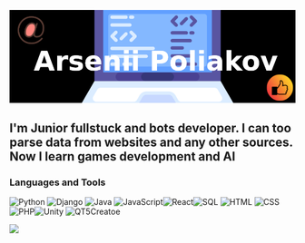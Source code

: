 ![Header](https://github.com/PirateWar2022/PirateWar2022/blob/ebadc5c84449c85a649ea41605e3d5e9e483354b/assets/Untitled.png)

## I'm Junior fullstuck and bots developer. I can too parse data from websites and any other sources. Now I learn games development and AI

### Languages and Tools
![Python](https://img.shields.io/badge/Python-black?style=for-the-badge&logo=python) ![Django](https://img.shields.io/badge/Django-black?style=for-the-badge&logo=django) ![Java](https://img.shields.io/badge/Java-black?style=for-the-badge&logo=Java) ![JavaScript](https://img.shields.io/badge/Javascript-black?style=for-the-badge?logo=javascript)![React](https://img.shields.io/badge/React-black?style=for-the-badge?logo=react)![SQL](https://img.shields.io/badge/MySQL-black?style=for-the-badge&logo=MySql) ![HTML](https://img.shields.io/badge/HTML-black?style=for-the-badge&logo=html) ![CSS](https://img.shields.io/badge/CSS-black?style=for-the-badge&logo=css)![PHP](https://img.shields.io/badge/PHP-black?style=for-the-badge&logo=php)![Unity](https://img.shields.io/badge/Unity-black?style=for-the-badge&logo=unity) ![QT5Creatoe](https://img.shields.io/badge/QtCreator-black?style=for-the-badge&logo=Qt) 


![](https://media.giphy.com/media/BgKEiHf1xNV0h6IcSX/giphy.gif)
